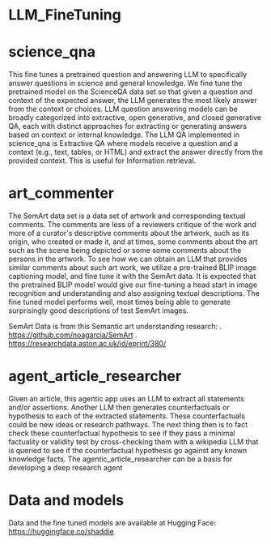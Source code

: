 # LLM_FineTuning


# science_qna

This fine tunes a pretrained question and answering LLM to specifically answer questions in science and general knowledge. We fine tune the pretrained model on the ScienceQA data set so that given a question and context of the expected answer, the LLM generates the most likely answer from the context or choices. LLM question answering models can be broadly categorized into extractive, open generative, and closed generative QA, each with distinct approaches for extracting or generating answers based on context or internal knowledge. The LLM QA implemented in science_qna is Extractive QA where models receive a question and a context (e.g., text, tables, or HTML) and extract the answer directly from the provided context. This is useful for Information retrieval. 

# art_commenter

The SemArt data set is a data set of artwork and corresponding textual comments. The comments are less of a reviewers critique of the work and more of a curator's descriptive comments about the artwork, such as its origin, who created or made it, and at times, some comments about the art such as the scene being depicted or some some comments about the persons in the artwork. To see how we can obtain an LLM that provides similar comments about such art work, we utilize a pre-trained BLIP image captioning model, and fine tune it with the SemArt data. It is expected that the pretrained BLIP model would give our fine-tuning a head start in image recognition and understanding and also assigning textual descriptions. The fine tuned model performs well, most times being able to generate surprisingly good descriptions of test SemArt images.  

SemArt Data is from this Semantic art understanding research:
. https://github.com/noagarcia/SemArt 
. https://researchdata.aston.ac.uk/id/eprint/380/

# agent_article_researcher

Given an article, this agentic app uses an LLM to extract all statements and/or assertions. Another LLM then generates counterfactuals or hypothesis to each of the extracted statements. These counterfactuals could be new ideas or research pathways. The next thing then is to fact check these counterfactual hypothesis to see if they pass a minimal factuality or validity test by cross-checking them with a wikipedia LLM that is queried to see if the counterfactual hypothesis go against any known knowledge facts. The agentic_article_researcher can be a basis for developing a deep research agent 

# Data and models
Data and the fine tuned models are available at Hugging Face: https://huggingface.co/shaddie

